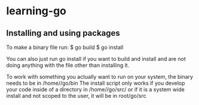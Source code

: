 # learning-go

## Installing and using packages

To make a binary file run:
$ go build
$ go install

You can also just run go install if you want to build and install and are not doing anything with the file other than installing it.

To work with something you actually want to run on your system, the binary needs to be in /home/<user>/go/bin
The install script only works if you develop your code inside of a directory in /home/<user>/go/src/<project name>
or if it is a system wide install and not scoped to the user, it will be in root/go/src
